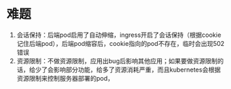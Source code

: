 # 难题

1. 会话保持：后端pod启用了自动伸缩，ingress开启了会话保持（根据cookie记住后端pod），后端pod缩容后，cookie指向的pod不存在，临时会出现502错误
2. 资源限制：不做资源限制，应用出bug后影响其他应用；如果要做资源限制的话，给少了会影响部分功能，给多了资源消耗严重，而且kubernetes会根据资源限制来控制服务器部署的pod，

